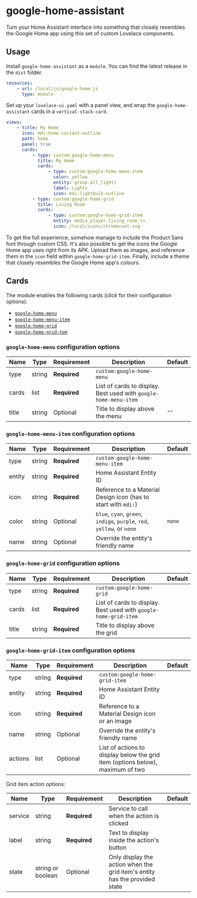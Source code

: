 # google-home-assistant

Turn your Home Assistant interface into something that closely resembles the Google Home app using this set of custom Lovelace components.

## Usage

Install `google-home-assistant` as a `module`. You can find the latest release in the `dist` folder.

```yaml
resources:
    - url: /local/js/google-home.js
      type: module
```

Set up your `lovelace-ui.yaml` with a panel view, and wrap the `google-home-assistant` cards in a `vertical-stack-card`.

```yaml
views:
    - title: My Home
      icon: mdi:home-variant-outline
      path: home
      panel: true
      cards:
          - type: custom:google-home-menu
            title: My Home
            cards:
                - type: custom:google-home-menu-item
                  color: yellow
                  entity: group.all_lights
                  label: Lights
                  icon: mdi:lightbulb-outline
          - type: custom:google-home-grid
            title: Living Room
            cards:
                - type: custom:google-home-grid-item
                  entity: media_player.living_room_tv
                  icon: /local/icons/chromecast.svg
```

To get the full experience, somehow manage to include the Product Sans font through custom CSS. It's also possible to get the icons the Google Home app uses right from its APK. Upload them as images, and reference them in the `icon` field within `google-home-grid-item`. Finally, include a theme that closely resembles the Google Home app's colours.

## Cards

The module enables the following cards (click for their configuration options):

-   [`google-home-menu`](#google-home-menu-configuration-options)
-   [`google-home-menu-item`](#google-home-menu-item-configuration-options)
-   [`google-home-grid`](#google-home-grid-configuration-options)
-   [`google-home-grid-tem`](#google-home-grid-item-configuration-options)

### `google-home-menu` configuration options

| Name  | Type   | Requirement  | Description                                                      | Default |
| ----- | ------ | ------------ | ---------------------------------------------------------------- | ------- |
| type  | string | **Required** | `custom:google-home-menu`                                        |         |
| cards | list   | **Required** | List of cards to display. Best used with `google-home-menu-item` |         |
| title | string | Optional     | Title to display above the menu                                  | `""`    |

### `google-home-menu-item` configuration options

| Name   | Type   | Requirement  | Description                                                             | Default |
| ------ | ------ | ------------ | ----------------------------------------------------------------------- | ------- |
| type   | string | **Required** | `custom:google-home-menu-item`                                          |         |
| entity | string | **Required** | Home Assistant Entity ID                                                |         |
| icon   | string | **Required** | Reference to a Material Design icon (has to start with `mdi:`)          |         |
| color  | string | Optional     | `blue`, `cyan`, `green`, `indigo`, `purple`, `red`, `yellow`, or `none` | `none`  |
| name   | string | Optional     | Override the entity's friendly name                                     |         |

### `google-home-grid` configuration options

| Name  | Type   | Requirement  | Description                                                      | Default |
| ----- | ------ | ------------ | ---------------------------------------------------------------- | ------- |
| type  | string | **Required** | `custom:google-home-grid`                                        |         |
| cards | list   | **Required** | List of cards to display. Best used with `google-home-grid-item` |         |
| title | string | **Required** | Title to display above the grid                                  |         |

### `google-home-grid-item` configuration options

| Name    | Type   | Requirement  | Description                                                                    | Default |
| ------- | ------ | ------------ | ------------------------------------------------------------------------------ | ------- |
| type    | string | **Required** | `custom:google-home-grid-item`                                                 |         |
| entity  | string | **Required** | Home Assistant Entity ID                                                       |         |
| icon    | string | **Required** | Reference to a Material Design icon or an image                                |         |
| name    | string | Optional     | Override the entity's friendly name                                            |         |
| actions | list   | Optional     | List of actions to display below the grid item (options below), maximum of two |         |

Grid item action options:

| Name    | Type              | Requirement  | Description                                                                | Default |
| ------- | ----------------- | ------------ | -------------------------------------------------------------------------- | ------- |
| service | string            | **Required** | Service to call when the action is clicked                                 |         |
| label   | string            | **Required** | Text to display inside the action's button                                 |         |
| state   | string or boolean | Optional     | Only display the action when the grid item's entity has the provided state |         |
